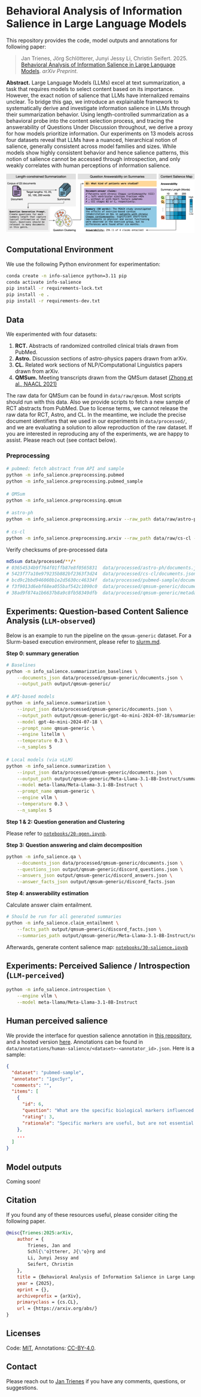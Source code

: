 # Behavioral Analysis of Information Salience in Large Language Models

This repository provides the code, model outputs and annotations for following paper:

> Jan Trienes, Jörg Schlötterer, Junyi Jessy Li, Christin Seifert. 2025. [Behavioral Analysis of Information Salience in Large Language Models](). _arXiv Preprint_.

**Abstract.** Large Language Models (LLMs) excel at text summarization, a task that requires models to select content based on its importance. However, the exact notion of salience that LLMs have internalized remains unclear. To bridge this gap, we introduce an explainable framework to systematically derive and investigate information salience in LLMs through their summarization behavior. Using length-controlled summarization as a behavioral probe into the content selection process, and tracing the answerability of Questions Under Discussion throughout, we derive a proxy for how models prioritize information. Our experiments on 13 models across four datasets reveal that LLMs have a nuanced, hierarchical notion of salience, generally consistent across model families and sizes. While models show highly consistent behavior and hence salience patterns, this notion of salience cannot be accessed through introspection, and only weakly correlates with human perceptions of information salience.

![framework overview](./overview.png)


## Computational Environment

We use the following Python environment for experimentation:

```sh
conda create -n info-salience python=3.11 pip
conda activate info-salience
pip install -r requirements-lock.txt
pip install -e .
pip install -r requirements-dev.txt
```

## Data

We experimented with four datasets:

1. **RCT.** Abstracts of randomized controlled clinical trials drawn from PubMed.
2. **Astro.** Discussion sections of astro-physics papers drawn from arXiv.
3. **CL.** Related work sections of NLP/Computational Linguistics papers drawn from arXiv.
4. **QMSum.** Meeting transcripts drawn from the QMSum dataset [(Zhong et al., NAACL 2021)](https://aclanthology.org/2021.naacl-main.472/)

The raw data for QMSum can be found in `data/raw/qmsum`. Most scripts should run with this data. Also we provide scripts to fetch a new sample of RCT abstracts from PubMed. Due to license terms, we cannot release the raw data for RCT, Astro, and CL. In the meantime, we include the precise document identifiers that we used in our experiments in `data/processed/`, and we are evaluating a solution to allow reproduction of the raw dataset. If you are interested in reproducing any of the experiments, we are happy to assist. Please reach out (see contact below).

### Preprocessing

```sh
# pubmed: fetch abstract from API and sample
python -m info_salience.preprocessing.pubmed
python -m info_salience.preprocessing.pubmed_sample

# QMSum
python -m info_salience.preprocessing.qmsum

# astro-ph
python -m info_salience.preprocessing.arxiv --raw_path data/raw/astro-ph --output_json data/processed/astro-ph/documents.json

# cs-cl
python -m info_salience.preprocessing.arxiv --raw_path data/raw/cs-cl --output_json data/processed/cs-cl/documents.json
```

Verify checksums of pre-processed data

```sh
md5sum data/processed/**/*
# 03654534b9f764f01ffb87e8f0565831  data/processed/astro-ph/documents.json
# 5423f77a10e979235b882bf2363f3d24  data/processed/cs-cl/documents.json
# bcd9c2bbd946060b1e2d5630cc46334f  data/processed/pubmed-sample/documents.json
# f3f9013d6ebf68ea055baf542c1090c0  data/processed/qmsum-generic/documents.json
# 38ad9f874a1b6637b8a9c8fb58349dfb  data/processed/qmsum-generic/metadata.json
```

## Experiments: Question-based Content Salience Analysis (`LLM-observed`)

Below is an example to run the pipeline on the `qmsum-generic` dataset. For a Slurm-based execution environment, please refer to [slurm.md](slurm.md).

**Step 0: summary generation**

```sh
# Baselines
python -m info_salience.summarization_baselines \
    --documents_json data/processed/qmsum-generic/documents.json \
    --output_path output/qmsum-generic/

# API-based models
python -m info_salience.summarization \
    --input_json data/processed/qmsum-generic/documents.json \
    --output_path output/qmsum-generic/gpt-4o-mini-2024-07-18/summaries/ \
    --model gpt-4o-mini-2024-07-18 \
    --prompt_name qmsum-generic \
    --engine litellm \
    --temperature 0.3 \
    --n_samples 5

# Local models (via vLLM)
python -m info_salience.summarization \
    --input_json data/processed/qmsum-generic/documents.json \
    --output_path output/qmsum-generic/Meta-Llama-3.1-8B-Instruct/summaries/ \
    --model meta-llama/Meta-Llama-3.1-8B-Instruct \
    --prompt_name qmsum-generic \
    --engine vllm \
    --temperature 0.3 \
    --n_samples 5
```

**Step 1 & 2: Question generation and Clustering**

Please refer to [`notebooks/20-qgen.ipynb`](notebooks/20-qgen.ipynb).

**Step 3: Question answering and claim decomposition**

```sh
python -m info_salience.qa \
    --documents_json data/processed/qmsum-generic/documents.json \
    --questions_json output/qmsum-generic/discord_questions.json \
    --answers_json output/qmsum-generic/discord_answers.json \
    --answer_facts_json output/qmsum-generic/discord_facts.json
```

**Step 4: answerability estimation**

Calculate answer claim entailment.

```sh
# Should be run for all generated summaries
python -m info_salience.claim_entailment \
    --facts_path output/qmsum-generic/discord_facts.json \
    --summaries_path output/qmsum-generic/Meta-Llama-3.1-8B-Instruct/summaries/temperature0.3-0.json
```

Afterwards, generate content salience map: [`notebooks/30-salience.ipynb`](notebooks/30-salience.ipynb)

## Experiments: Perceived Salience / Introspection (`LLM-perceived`)

```sh
python -m info_salience.introspection \
    --engine vllm \
    --model meta-llama/Meta-Llama-3.1-8B-Instruct
```

## Human perceived salience

We provide the interface for question salience annotation in [this repository](https://github.com/jantrienes/qa-salience-annotation), and a hosted version [here](https://jantrienes.com/qa-salience-annotation/?dataset=pubmed-sample&annotator=1234). Annotations can be found in `data/annotations/human-salience/<dataset>-<annotator_id>.json`. Here is a sample:

```json
{
  "dataset": "pubmed-sample",
  "annotator": "1gxc5yr",
  "comments": "",
  "items": [
    {
      "id": 6,
      "question": "What are the specific biological markers influenced by the intervention?",
      "rating": 3,
      "rationale": "Specific markers are useful, but are not essential in a summary so long as they represent a reasonable proxy for the underlying effect these markers are purported to explain."
    },
    ...
  ]
}
```

## Model outputs

Coming soon!

## Citation

If you found any of these resources useful, please consider citing the following paper.

```bibtex
@misc{Trienes:2025:arXiv,
    author = {
        Trienes, Jan and
        Schl{\"o}tterer, J{\"o}rg and
        Li, Junyi Jessy and
        Seifert, Christin
    },
    title = {Behavioral Analysis of Information Salience in Large Language Models},
    year = {2025},
    eprint = {},
    archiveprefix = {arXiv},
    primaryclass = {cs.CL},
    url = {https://arxiv.org/abs/}
}
```

## Licenses

Code: [MIT](LICENSE), Annotations: [CC-BY-4.0](data/infolossqa-v1.0/LICENSE).

## Contact

Please reach out to <a href="mailto:jan.trienes@uni-marburg.de">Jan Trienes</a> if you have any comments, questions, or suggestions.

